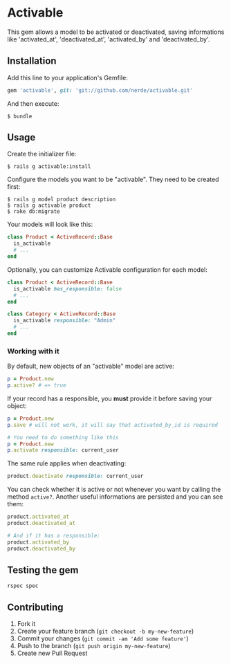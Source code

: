 # Activable

This gem allows a model to be activated or deactivated, saving informations like
'activated_at', 'deactivated_at', 'activated_by' and 'deactivated_by'.

## Installation

Add this line to your application's Gemfile:

```ruby
gem 'activable', git: 'git://github.com/nerde/activable.git'
```

And then execute:

    $ bundle

## Usage

Create the initializer file:

    $ rails g activable:install

Configure the models you want to be "activable". They need to be created first:

    $ rails g model product description
    $ rails g activable product
    $ rake db:migrate

Your models will look like this:

```ruby
class Product < ActiveRecord::Base
  is_activable
  # ...
end
```

Optionally, you can customize Activable configuration for each model:

```ruby
class Product < ActiveRecord::Base
  is_activable has_responsible: false
  # ...
end

class Category < ActiveRecord::Base
  is_activable responsible: "Admin"
  # ...
end
```

### Working with it

By default, new objects of an "activable" model are active:

```ruby
p = Product.new
p.active? # => true
```

If your record has a responsible, you **must** provide it before saving your object:

```ruby
p = Product.new
p.save # will not work, it will say that activated_by_id is required

# You need to do something like this
p = Product.new
p.activate responsible: current_user
```

The same rule applies when deactivating:

```ruby
product.deactivate responsible: current_user
```

You can check whether it is active or not whenever you want by calling the method
`active?`. Another useful informations are persisted and you can see them:

```ruby
product.activated_at
product.deactivated_at

# And if it has a responsible:
product.activated_by
product.deactivated_by
```

## Testing the gem

    rspec spec

## Contributing

1. Fork it
2. Create your feature branch (`git checkout -b my-new-feature`)
3. Commit your changes (`git commit -am 'Add some feature'`)
4. Push to the branch (`git push origin my-new-feature`)
5. Create new Pull Request
